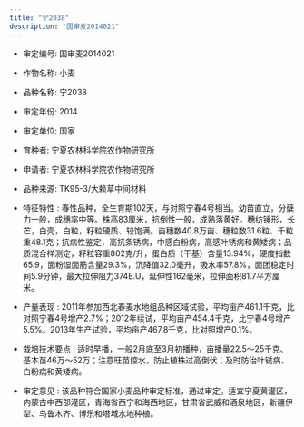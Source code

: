 ```yaml
---
title: "宁2038"
description: "国审麦2014021"
---
```

* 审定编号:  国审麦2014021

*  作物名称:  小麦

*  品种名称:  宁2038

*  审定年份:  2014

*  审定单位:  国家

* 育种者:  宁夏农林科学院农作物研究所

*  申请者:  宁夏农林科学院农作物研究所

*  品种来源:  TK95-3/大赖草中间材料

*  特征特性 : 
春性品种，全生育期102天，与对照宁春4号相当。幼苗直立，分蘖力一般，成穗率中等。株高83厘米，抗倒性一般，成熟落黄好。穗纺锤形，长芒，白壳，白粒，籽粒硬质、较饱满。亩穗数40.8万亩、穗粒数31.6粒、千粒重48.1克；抗病性鉴定，高抗条锈病，中感白粉病，高感叶锈病和黄矮病；品质混合样测定，籽粒容重802克/升，蛋白质（干基）含量13.94%，硬度指数65.9，面粉湿面筋含量29.3%，沉降值32.0毫升，吸水率57.8%，面团稳定时间5.9分钟，最大拉伸阻力374E.U，延伸性162毫米，拉伸面积81.7平方厘米。
 
*  产量表现 : 
2011年参加西北春麦水地组品种区域试验，平均亩产461.1千克，比对照宁春4号增产2.7%；2012年续试，平均亩产454.4千克，比宁春4号增产5.5%。2013年生产试验，平均亩产467.8千克，比对照增产0.1%。

*  栽培技术要点 : 
适时早播，一般2月底至3月初播种，亩播量22.5～25千克、基本苗46万～52万；注意旺苗控水，防止植株过高倒伏；及时防治叶锈病、白粉病和黄矮病。

*  审定意见 : 
该品种符合国家小麦品种审定标准，通过审定。适宜宁夏黄灌区，内蒙古中西部灌区，青海省西宁和海西地区，甘肃省武威和酒泉地区，新疆伊犁、乌鲁木齐、博乐和塔城水地种植。
